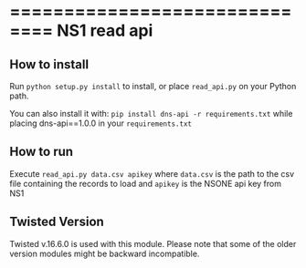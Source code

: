==============================
NS1 read api
==============================



How to install
--------------

Run ``python setup.py install`` to install,
or place ``read_api.py`` on your Python path.

You can also install it with: ``pip install dns-api -r requirements.txt``
while placing dns-api==1.0.0 in your  ``requirements.txt``

How to run
--------------
Execute
``read_api.py data.csv apikey``
where ``data.csv`` is the path to the csv file containing the records to
load and ``apikey`` is the NSONE api key from NS1

Twisted Version
---------------
Twisted v.16.6.0 is used with this module. Please note that some of the
older version modules might be backward incompatible.

